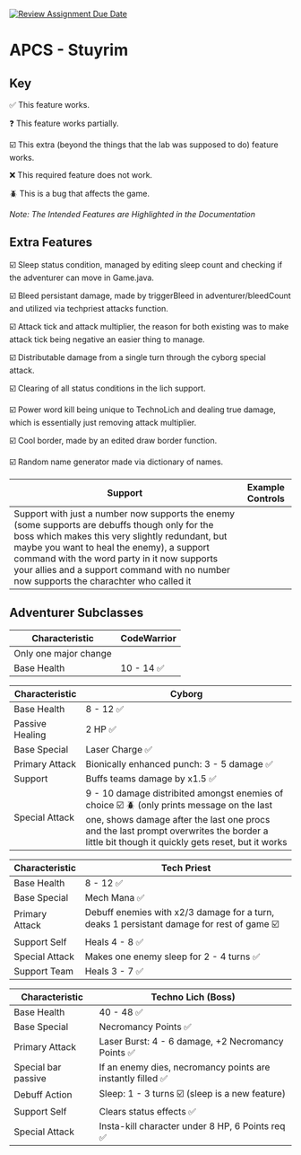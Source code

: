 [![Review Assignment Due Date](https://classroom.github.com/assets/deadline-readme-button-22041afd0340ce965d47ae6ef1cefeee28c7c493a6346c4f15d667ab976d596c.svg)](https://classroom.github.com/a/KprAwj1n)
# APCS - Stuyrim

## Key
:white_check_mark: This feature works.

:question: This feature works partially.

:ballot_box_with_check: This extra (beyond the things that the lab was supposed to do) feature works.

:x: This required feature does not work.

:beetle: This is a bug that affects the game.

*Note: The Intended Features are Highlighted in the Documentation*


## Extra Features

:ballot_box_with_check: Sleep status condition, managed by editing sleep count and checking if the adventurer can move in Game.java.

:ballot_box_with_check: Bleed persistant damage, made by triggerBleed in adventurer/bleedCount and utilized via techpriest attacks function.

:ballot_box_with_check: Attack tick and attack multiplier, the reason for both existing was to make attack tick being negative an easier thing to manage.

:ballot_box_with_check: Distributable damage from a single turn through the cyborg special attack.

:ballot_box_with_check: Clearing of all status conditions in the lich support.

:ballot_box_with_check: Power word kill being unique to TechnoLich and dealing true damage, which is essentially just removing attack multiplier.

:ballot_box_with_check: Cool border, made by an edited draw border function.

:ballot_box_with_check: Random name generator made via dictionary of names.

| Support  | Example Controls |
| ------------- | ------------- |
|Support with just a number now supports the enemy (some supports are debuffs though only for the boss which makes this very slightly redundant, but maybe you want to heal the enemy), a support command with the word party in it now supports your allies and a support command with no number now supports the charachter who called it| | support Enemy (s 0), support ally (s party 0), support self (s) ✅  |
## Adventurer Subclasses

| Characteristic  | CodeWarrior |
| ------------- | ------------- |
|Only one major change|
| Base Health  | 10 - 14   ✅ |



| Characteristic  | Cyborg |
| ------------- | ------------- |
| Base Health  | 8 - 12   ✅ | 
| Passive Healing | 2 HP ✅ | 
| Base Special  | Laser Charge ✅  | 
| Primary Attack  | Bionically enhanced punch: 3 - 5 damage ✅ | 
| Support  | Buffs teams damage by x1.5  ✅ | 
| Special Attack  | 9 - 10 damage distribited amongst enemies of choice  ☑️ 🪲 (only prints message on the last one, shows damage after the last one procs and the last prompt overwrites the border a little bit though it quickly gets reset, but it works| | 

| Characteristic  | Tech Priest |
| ------------- | ------------- |
| Base Health  | 8 - 12  ✅|    
| Base Special  | Mech Mana  ✅|  
| Primary Attack  | Debuff enemies with x2/3 damage for a turn, deaks 1 persistant damage for rest of game    ☑️ |
| Support Self  | Heals 4 - 8  ✅| 
| Special Attack  | Makes one enemy sleep for 2 - 4 turns  ✅ |
| Support Team  | Heals 3 - 7  ✅|

| Characteristic  | Techno Lich (Boss) |
| ------------- | ------------- |
| Base Health  | 40 - 48  ✅| 
| Base Special  | Necromancy Points  ✅|
| Primary Attack  | Laser Burst: 4 - 6 damage, +2 Necromancy Points  ✅| 
| Special bar passive | If an enemy dies, necromancy points are instantly filled ✅| 
| Debuff Action  | Sleep: 1 - 3 turns   ☑️ (sleep is a new feature) | 
| Support Self  | Clears status effects  ✅| 
| Special Attack  | Insta-kill character under 8 HP, 6 Points req  ✅|

